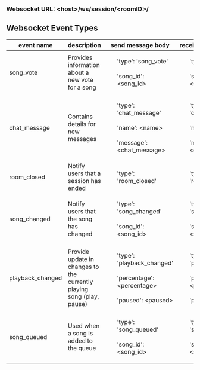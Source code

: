 ### <b>Websocket URL</b>: \<host>/ws/session/\<roomID>/

## Websocket Event Types

| event name       | description                                                           | send message body                                                                                       | receive message body                                                                                    |
| ---------------- | --------------------------------------------------------------------- | ------------------------------------------------------------------------------------------------------- | ------------------------------------------------------------------------------------------------------- |
| song_vote        | Provides information about a new vote for a song                      | <ul>'type': 'song_vote' <br></br>'song_id': \<song_id></li></ul>                                        | <ul>'type': 'song_vote' <br></br>'song_id': \<song_id></li></ul>                                        |
| chat_message     | Contains details for new messages                                     | <ul>'type': 'chat_message' <br></br> 'name': \<name> <br></br> 'message': \<chat_message></ul>          | <ul>'type': 'chat_message' <br></br> 'name': \<name> <br></br> 'message': \<chat_message></ul>          |
| room_closed      | Notify users that a session has ended                                 | <ul>'type': 'room_closed' </ul>                                                                         | <ul>'type': 'room_closed' </ul>                                                                         |
| song_changed     | Notify users that the song has changed                                | <ul>'type': 'song_changed' <br></br> 'song_id': \<song_id></ul>                                         | <ul>'type': 'song_changed' <br></br> 'song_id': \<song_id></ul>                                         |
| playback_changed | Provide update in changes to the currently playing song (play, pause) | <ul>'type': 'playback_changed' <br></br> 'percentage': \<percentage> <br></br> 'paused': \<paused></ul> | <ul>'type': 'playback_changed' <br></br> 'percentage': \<percentage> <br></br> 'paused': \<paused></ul> |
| song_queued      | Used when a song is added to the queue                                | <ul>'type': 'song_queued' <br></br> 'song_id': \<song_id> </ul>                                         | <ul>'type': 'song_queued' <br></br> 'song_id': \<song_id> </ul>                                         |
